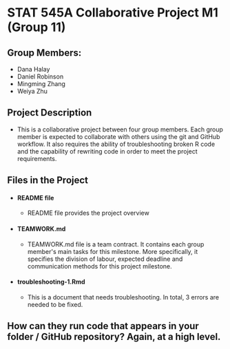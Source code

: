 # STAT 545A Collaborative Project M1 (Group 11)


## Group Members: 
  * Dana Halay
  * Daniel Robinson
  * Mingming Zhang
  * Weiya Zhu

## Project Description
  * This is a collaborative project between four group members. Each group member is expected to collaborate with others using the git and GitHub workflow. It also requires the ability of troubleshooting broken R code and the capability of rewriting code in order to meet the project requirements.
    
## Files in the Project
  * #### README file ####
      * README file provides the project overview
        
  * #### TEAMWORK.md ####
      * TEAMWORK.md file is a team contract. It contains each group member's main tasks for this milestone.
    More specifically, it specifies the division of labour, expected deadline and communication methods for this project milestone.
        
  * #### troubleshooting-1.Rmd ####
      * This is a document that needs troubleshooting. In total, 3 errors are needed to be fixed.
        
## How can they run code that appears in your folder / GitHub repository? Again, at a high level.

